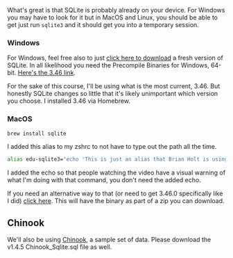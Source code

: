 What's great is that SQLite is probably already on your device. For Windows you may have to look for it but in MacOS and Linux, you should be able to get just run `sqlite3` and it should get you into a temporary session.

### Windows

For Windows, feel free also to just [click here to download][download] a fresh version of SQLite. In all likelihood you need the Precompile Binaries for Windows, 64-bit. [Here's the 3.46 link][windows].

For the sake of this course, I'll be using what is the most current, 3.46. But honestly SQLite changes so little that it's likely unimportant which version you choose. I installed 3.46 via Homebrew.

### MacOS

```bash
brew install sqlite
```

I added this alias to my zshrc to not have to type out the path all the time.

```bash
alias edu-sqlite3="echo 'This is just an alias that Brian Holt is using for his homebrew installed sqlite3. Look at the first version of the class to see how I set up the alias' && /opt/homebrew/opt/sqlite/bin/sqlite3"
```

I added the echo so that people watching the video have a visual warning of what I'm doing with that command, you don't need the added echo.

If you need an alternative way to that (or need to get 3.46.0 specifically like I did) [click here][macos]. This will have the binary as part of a zip you can download.

## Chinook

We'll also be using [Chinook][chinook], a sample set of data. Please download the v1.4.5 Chinook_Sqlite.sql file as well.

[download]: https://sqlite.org/download.html
[windows]: https://sqlite.org/2024/sqlite-dll-win-x64-3460000.zip
[macos]: https://sqlite.org/2024/sqlite-tools-osx-x64-3460000.zip
[chinook]: https://github.com/lerocha/chinook-database/releases/tag/v1.4.5
